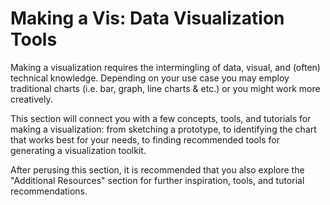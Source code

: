 # Making a Vis: Data Visualization Tools 

Making a visualization requires the intermingling of data, visual, and (often) technical knowledge. Depending on your use case you may employ traditional charts (i.e. bar, graph, line charts & etc.) or you might work more creatively. 

This section will connect you with a few concepts, tools, and tutorials for making a visualization: from sketching a prototype, to identifying the chart that works best for your needs, to finding recommended tools for generating a visualization toolkit. 

After perusing this section, it is recommended that you also explore the "Additional Resources" section for further inspiration, tools, and tutorial recommendations.   
